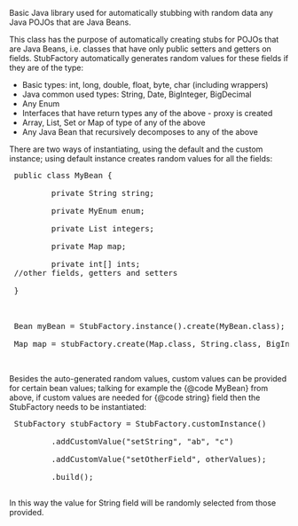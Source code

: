 Basic Java library used for automatically stubbing with random data any Java POJOs that are Java Beans.

This class has the purpose of automatically creating stubs for POJOs that are
 Java Beans, i.e. classes that have only public setters and getters on fields.
 StubFactory automatically generates random values for these fields if they
 are of the type:
 <ul>
 <li>Basic types: int, long, double, float, byte, char (including wrappers)</li>
 <li>Java common used types: String, Date, BigInteger, BigDecimal</li>
 <li>Any Enum</li>
 <li>Interfaces that have return types any of the above - proxy is created</li>
 <li>Array, List, Set or Map of type of any of the above</li>
 <li>Any Java Bean that recursively decomposes to any of the above</li>
 </ul>
 <p>
 There are two ways of instantiating, using the default and the custom
 instance; using default instance creates random values for all the fields:
 <pre class="code">
 public class MyBean {                               <br>
 &#09; private String string;                        <br>
 &#09; private MyEnum enum;                          <br>
 &#09; private List<Integer> integers;               <br>
 &#09; private Map<Double,Date> map;                 <br>
 &#09; private int[] ints;
 //other fields, getters and setters                 <br>
 }                                                   <br>
                                                     <br>
 Bean myBean = StubFactory.instance().create(MyBean.class);                                    <br>
 Map<String, BigInteger> map = stubFactory.create(Map.class, String.class, BigInteger.class);  <br>
 </pre>
 
 Besides the auto-generated random values, custom values can be provided for
 certain bean values; talking for example the {@code MyBean} from above, if
 custom values are needed for {@code string} field then the StubFactory needs
 to be instantiated:
 <pre class="code">
 StubFactory stubFactory = StubFactory.customInstance()          <br> 
    &#09; .addCustomValue("setString", "ab", "c")                <br>
    &#09; .addCustomValue("setOtherField", otherValues);         <br>
    &#09; .build();
 </pre>
 In this way the value for String field will be randomly selected from those provided.
